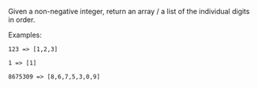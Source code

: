 Given a non-negative integer, return an array / a list of the individual digits in order.

Examples:

```
123 => [1,2,3]

1 => [1]

8675309 => [8,6,7,5,3,0,9]
```
